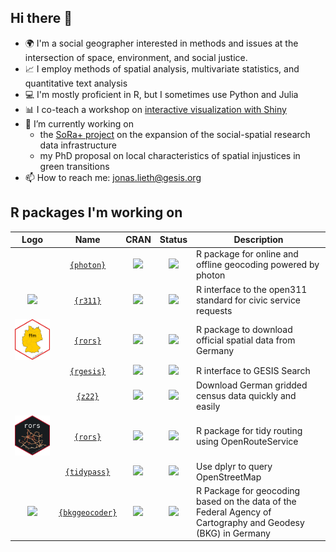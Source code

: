 ## Hi there 👋


- 🌍 I'm a social geographer interested in methods and issues at the intersection of space, environment, and social justice.
- 📈 I employ methods of spatial analysis, multivariate statistics, and quantitative text analysis
- 💻 I'm mostly proficient in R, but I sometimes use Python and Julia
- 📊 I co-teach a workshop on [interactive visualization with Shiny](https://github.com/paulcbauer/shiny_workshop)
- 🔭 I’m currently working on
  - the [SoRa+ project](https://sora-service.org/en/) on the expansion of the social-spatial research data infrastructure
  - my PhD proposal on local characteristics of spatial injustices in green transitions
- 📫 How to reach me: [jonas.lieth@gesis.org](mailto:jonas.lieth@gesis.org)

## R packages I'm working on

<table>
 
  <thead>
  <tr>
    <th>Logo</th>
    <th>Name</th>
    <th>CRAN</th>
    <th>Status</th>
    <th>Description</th>
  </tr></thead>
<tbody>
  <tr>
    <td></td>
    <td align="center"><a href="https://jslth.github.io/photon/"><code>{photon}</code></a></td>
    <td align="center"><a href="https://CRAN.R-project.org/package=photon"><img src="https://www.r-pkg.org/badges/version/photon"></a></td>
    <td align="center"><a href="https://lifecycle.r-lib.org/articles/stages.html#stable"><img src="https://img.shields.io/badge/lifecycle-stable-brightgreen.svg"></a></td>
    <td width="200">R package for online and offline geocoding powered by photon</td>
  </tr>
  <tr>
    <td align="center"><img width="100" src="https://raw.githubusercontent.com/rOpenGov/r311/refs/heads/main/man/figures/logo.png"></td>
    <td align="center"><a href="https://ropengov.github.io/r311/"><code>{r311}</code></a></td>
    <td align="center"><a href="https://cran.r-project.org/package=r311"><img src="https://www.r-pkg.org/badges/version/r311"></a></td>
    <td align="center"><a href="https://lifecycle.r-lib.org/articles/stages.html#stable"><img src="https://img.shields.io/badge/lifecycle-stable-brightgreen.svg"></a></td>
    <td width="200">R interface to the open311 standard for civic service requests</td>
  </tr>
  <tr>
    <td align="center"><img width="100" src="https://github.com/JsLth/ffm/blob/main/man/figures/logo.png"></td>
    <td align="center"><a href="https://jslth.github.io/rors/"><code>{rors}</code></a></td>
    <td align="center"><a href="https://cran.r-project.org/package=ffm"><img src="https://www.r-pkg.org/badges/version/ffm"></a></td>
    <td align="center"><a href="https://lifecycle.r-lib.org/articles/stages.html#stable"><img src="https://img.shields.io/badge/lifecycle-stable-brightgreen.svg"></a></td>
    <td width="200">R package to download official spatial data from Germany</td>
  </tr>
  <tr>
    <td align="center"></td>
    <td align="center"><a href="https://jslth.github.io/rgesis/"><code>{rgesis}</code></a></td>
    <td align="center"><a href="https://cran.r-project.org/package=rgesis"><img src="https://www.r-pkg.org/badges/version/rgesis"></a></td>
    <td align="center"><a href="https://lifecycle.r-lib.org/articles/stages.html#stable"><img src="https://img.shields.io/badge/lifecycle-stable-brightgreen.svg"></a></td>
    <td width="200">R interface to GESIS Search</td>
  </tr>
  <tr>
    <td align="center"></td>
    <td align="center"><a href="https://github.com/JsLth/z22"><code>{z22}</code></a></td>
    <td align="center"><a href="https://cran.r-project.org/package=z22"><img src="https://www.r-pkg.org/badges/version/z22"></a></td>
    <td align="center"><a href="https://lifecycle.r-lib.org/articles/stages.html#stable"><img src="https://img.shields.io/badge/lifecycle-stable-brightgreen.svg"></a></td>
    <td width="200">Download German gridded census data quickly and easily</td>
  </tr>
  <tr>
    <td align="center"><img width="100" src="https://raw.githubusercontent.com/JsLth/rors/refs/heads/master/man/figures/logo.png"></td>
    <td align="center"><a href="https://jslth.github.io/rors/"><code>{rors}</code></a></td>
    <td align="center"><a href="https://cran.r-project.org/package=rors"><img src="https://www.r-pkg.org/badges/version/rors"></a></td>
    <td align="center"><a href="https://lifecycle.r-lib.org/articles/stages.html#maturing"><img src="https://img.shields.io/badge/lifecycle-maturing-blue.svg"></a></td>
    <td width="200">R package for tidy routing using OpenRouteService</td>
  </tr>
  <tr>
    <td align="center"></td>
    <td align="center"><a href="https://github.com/JsLth/tidypass"><code>{tidypass}</code></a></td>
    <td align="center"><a href="https://cran.r-project.org/package=tidypass"><img src="https://www.r-pkg.org/badges/version/tidypass"></a></td>
    <td align="center"><a href="https://lifecycle.r-lib.org/articles/stages.html#experimental"><img src="https://lifecycle.r-lib.org/articles/figures/lifecycle-experimental.svg"></a></td>
    <td width="200">Use dplyr to query OpenStreetMap </td>
  </tr>
  <tr>
    <td align="center"><img width="100" src="https://raw.githubusercontent.com/StefanJuenger/bkggeocoder/refs/heads/main/man/images/hex_bkggeocoder.png"></td>
    <td align="center"><a href="https://github.com/StefanJuenger/bkggeocoder"><code>{bkggeocoder}</code></a></td>
    <td align="center"><a href="https://cran.r-project.org/package=bkggeocoder"><img src="https://www.r-pkg.org/badges/version/bkggeocoder"></a></td>
    <td align="center"><a href="https://www.tidyverse.org/lifecycle/#experimental"><img src="https://img.shields.io/badge/lifecycle-experimental-red.svg"></a></td>
    <td width="200">R Package for geocoding based on the data of the Federal Agency of Cartography and Geodesy (BKG) in Germany</td>
  </tr>
</tbody></table>
